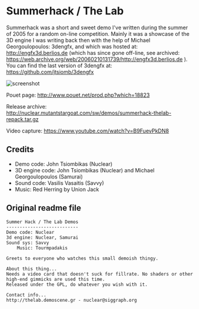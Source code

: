 Summerhack / The Lab
====================
Summerhack was a short and sweet demo I've written during the summer of 2005
for a random on-line competition. Mainly it was a showcase of the 3D engine I
was writing back then with the help of Michael Georgoulopoulos: 3dengfx, and which was
hosted at: http://engfx3d.berlios.de (which has since gone off-line, see
archived: https://web.archive.org/web/20060210131739/http://engfx3d.berlios.de ).
You can find the last version of 3dengfx at: https://github.com/jtsiomb/3dengfx

![screenshot](http://nuclear.mutantstargoat.com/sw/demos/shots/summerhack-thumb.jpg)

Pouet page: http://www.pouet.net/prod.php?which=18823

Release archive: http://nuclear.mutantstargoat.com/sw/demos/summerhack-thelab-repack.tar.gz

Video capture: https://www.youtube.com/watch?v=B9FuevPkDN8


Credits
-------
 - Demo code: John Tsiombikas (Nuclear)
 - 3D engine code: John Tsiombikas (Nuclear) and Michael Georgoulopoulos (Samurai)
 - Sound code: Vasilis Vasaitis (Savvy)
 - Music: Red Herring by Union Jack


Original readme file
--------------------
```
Summer Hack / The Lab Demos
---------------------------
Demo code: Nuclear
3d engine: Nuclear, Samurai
Sound sys: Savvy
    Music: Tourmpadakis

Greets to everyone who watches this small demoish thingy.

About this thing...
Needs a video card that doesn't suck for fillrate. No shaders or other
high-end gimmicks are used this time.
Released under the GPL, do whatever you wish with it.

Contact info...
http://thelab.demoscene.gr - nuclear@siggraph.org
```
